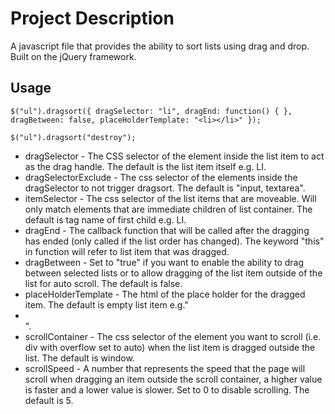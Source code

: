 Project Description
=====================

A javascript file that provides the ability to sort lists using drag and drop. Built on the jQuery framework.

Usage
-----

```
$("ul").dragsort({ dragSelector: "li", dragEnd: function() { }, dragBetween: false, placeHolderTemplate: "<li></li>" });

$("ul").dragsort("destroy");
```

* dragSelector - The CSS selector  of the element inside the list item to act as the drag handle. The default is the list item itself e.g. LI.
* dragSelectorExclude - The css selector of the elements inside the dragSelector to not trigger dragsort. The default is "input, textarea".
* itemSelector - The css selector of the list items that are moveable. Will only match elements that are immediate children of list container. The default is tag name of first child e.g. LI.
* dragEnd - The callback function that will be called after the dragging has ended (only called if the list order has changed). The keyword "this" in function will refer to list item that was dragged.
* dragBetween -	Set to "true" if you want to enable the ability to drag between selected lists or to allow dragging of the list item outside of the list for auto scroll. The default is false.
* placeHolderTemplate -	The html of the place holder for the dragged item. The default is empty list item e.g."<li></li>".
* scrollContainer -	The css selector of the element you want to scroll (i.e. div with overflow set to auto) when the list item is dragged outside the list. The default is window.
* scrollSpeed - A number that represents the speed that the page will scroll when dragging an item outside the scroll container, a higher value is faster and a lower value is slower. Set to 0 to disable scrolling. The default is 5.
